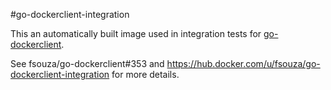 #go-dockerclient-integration

This an automatically built image used in integration tests for
[go-dockerclient](http://github.com/fsouza/go-dockerclient/).

See fsouza/go-dockerclient#353 and
https://hub.docker.com/u/fsouza/go-dockerclient-integration for more details.
